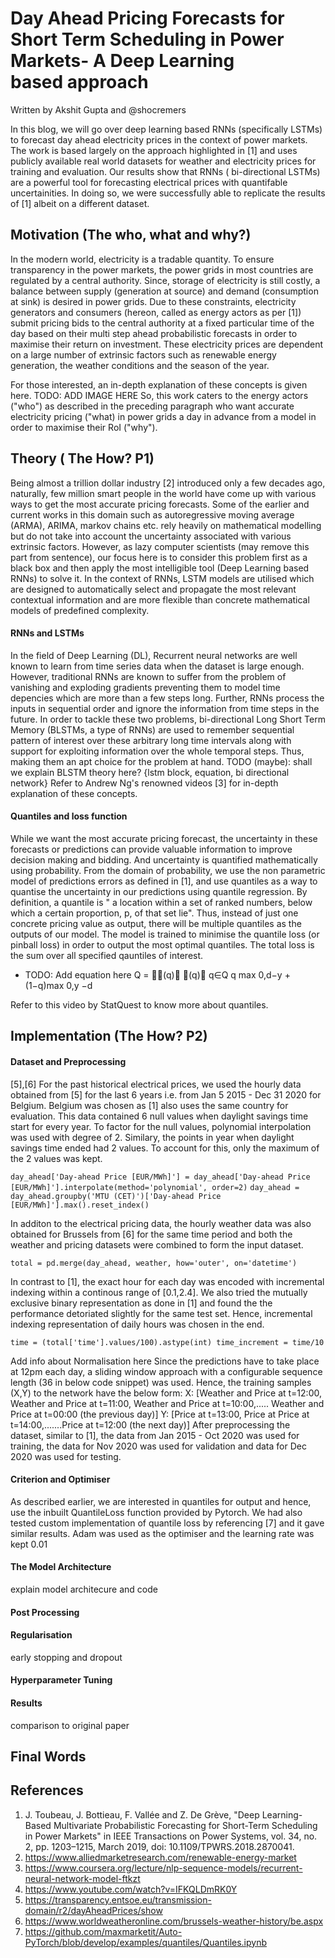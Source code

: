 # Day Ahead Pricing Forecasts for Short Term Scheduling in Power Markets- A Deep Learning based approach

Written by Akshit Gupta and @shocremers

In this blog, we will go over deep learning based RNNs (specifically LSTMs) to forecast day ahead electricity prices in the context of power markets. The work is based largely on the approach highlighted in [1] and uses publicly available real world datasets for weather and electricity prices for training and evaluation. Our results show that RNNs ( bi-directional LSTMs) are a powerful tool for forecasting electrical prices with quantifable uncertainities. In doing so, we were successfully able to replicate the results of [1] albeit on a different dataset.

## Motivation (The who, what and why?)

In the modern world, electricity is a tradable quantity. To ensure transparency in the power markets, the power grids in most countries are regulated by a central authority. Since, storage of electricity is still costly, a balance between supply (generation at source) and demand (consumption at sink) is desired in power grids. Due to these constraints, electricity generators and consumers (hereon, called as energy actors as per [1]) submit pricing bids to the central authority at a fixed particular time of the day based on their multi step ahead probabilistic forecasts in order to maximise their return on investment. These electricity prices are dependent on a large number of extrinsic factors such as renewable energy generation, the weather conditions and the season of the year.

For those interested, an in-depth explanation of these concepts is given here.
TODO: ADD IMAGE HERE
So, this work caters to the energy actors ("who") as described in the preceding paragraph who want accurate electricity pricing ("what) in power grids a day in advance from a model in order to maximise their RoI ("why").

## Theory ( The How? P1)
Being almost a trillion dollar industry [2] introduced only a few decades ago, naturally, few million smart people in the world have come up with various ways to get the most accurate pricing forecasts. Some of the earlier and current works in this domain such as autoregressive moving average (ARMA), ARIMA, markov chains etc. rely heavily on mathematical modelling but do not take into account the uncertainty associated with various extrinsic factors. However, as lazy computer scientists (may remove this part from sentence), our focus here is to consider this problem first as a black box and then apply the most intelligible tool (Deep Learning based RNNs) to solve it. In the context of RNNs, LSTM models are utilised which are designed to automatically select and propagate the most relevant contextual information and are more flexible than concrete mathematical models of predefined complexity.

#### RNNs and LSTMs
In the field of Deep Learning (DL), Recurrent neural networks are well known to learn from time series data when the dataset is large enough. However, traditional RNNs are known to suffer from the problem of vanishing and exploding gradients preventing them to model time depencies which are more than a few steps long. Further, RNNs process the inputs in sequential order and ignore the information from time steps in the future. In order to tackle these two problems, bi-directional Long Short Term Memory (BLSTMs, a type of RNNs) are used to remember sequential pattern of interest over these arbitrary long time intervals along with support for exploiting information over the whole temporal steps. Thus, making them an apt choice for the problem at hand.
TODO (maybe): shall we explain BLSTM theory here? {lstm block, equation, bi directional network}
Refer to Andrew Ng's renowned videos [3] for in-depth explanation of these concepts.
#### Quantiles and loss function
While we want the most accurate pricing forecast, the uncertainty in these forecasts or predictions can provide valuable information to improve decision making and bidding. And uncertainty is quantified mathematically using probability. From the domain of probability, we use the non parametric model of predictions errors as defined in [1], and use quantiles as a way to quantise the uncertainty in our predictions using quantile regression. By definition, a quantile is " a location within a set of ranked numbers, below which a certain proportion, p, of that set lie". Thus, instead of just one concrete pricing value as output, there will be multiple quantiles as the outputs of our model. The model is trained to minimise the quantile loss (or pinball loss) in order to output the most optimal quantiles. The total loss is the sum over all specified qauntiles of interest.

- TODO: Add equation here
Q =
 􏰃􏰁(q)􏰂 􏰁(q)􏰂
q∈Q
q max 0,d−y
+(1−q)max 0,y −d

Refer to this video by StatQuest to know more about quantiles.


## Implementation (The How? P2)

#### Dataset and Preprocessing
[5],[6]
For the past historical electrical prices, we used the hourly data obtained from [5] for the last 6 years i.e. from Jan 5 2015 - Dec 31 2020 for Belgium. Belgium was chosen as [1] also uses the same country for evaluation. This data contained 6 null values when daylight savings time start for every year. To factor for the null values, polynomial interpolation was used with degree of 2.
Similary, the points in year when daylight savings time ended had 2 values. To account for this, only the maximum of the 2 values was kept.

`day_ahead['Day-ahead Price [EUR/MWh]'] = day_ahead['Day-ahead Price [EUR/MWh]'].interpolate(method='polynomial', order=2)`
`day_ahead = day_ahead.groupby('MTU (CET)')['Day-ahead Price [EUR/MWh]'].max().reset_index()`

In additon to the electrical pricing data, the hourly weather data was also obtained for Brussels from [6] for the same time period and both the weather and pricing datasets were combined to form the input dataset.

`total = pd.merge(day_ahead, weather, how='outer', on='datetime')`

In contrast to [1], the exact hour for each day was encoded with incremental indexing within a continous range of [0.1,2.4]. We also tried the mutually exclusive binary representation as done in [1] and found the the performance detoriated slightly for the same test set. Hence, incremental indexing representation of daily hours was chosen in the end.

`time = (total['time'].values/100).astype(int)
time_increment = time/10`

Add info about Normalisation here
Since the predictions have to take place at 12pm each day, a sliding window approach with a configurable sequence length (36 in below code snippet) was used. Hence, the training samples (X,Y) to the network have the below form:
X: [Weather and Price at t=12:00, Weather and Price at t=11:00, Weather and Price at t=10:00,..... Weather and Price at t=00:00 (the previous day)]
Y: [Price at t=13:00, Price at Price at t=14:00,.......Price at t=12:00 (the next day)] 
After preprocessing the dataset, similar to [1], the data from Jan 2015 - Oct 2020 was used for training, the data for Nov 2020 was used for validation and data for Dec 2020 was used for testing.

#### Criterion and Optimiser

As described earlier, we are interested in quantiles for output and hence, use the inbuilt QuantileLoss function provided by Pytorch. We had also tested custom implementation of quantile loss by referencing [7] and it gave similar results. Adam was used as the optimiser and the learning rate was kept 0.01 
#### The Model Architecture
explain model architecure and code
#### Post Processing
#### Regularisation
early stopping and dropout
#### Hyperparameter Tuning
#### Results
comparison to original paper

## Final Words

## References
1. J. Toubeau, J. Bottieau, F. Vallée and Z. De Grève, "Deep Learning-Based Multivariate Probabilistic Forecasting for Short-Term Scheduling in 	   Power Markets" in IEEE Transactions on Power Systems, vol. 34, no. 2, pp. 1203–1215, March 2019, doi: 10.1109/TPWRS.2018.2870041.
2. https://www.alliedmarketresearch.com/renewable-energy-market
3. https://www.coursera.org/lecture/nlp-sequence-models/recurrent-neural-network-model-ftkzt
4. https://www.youtube.com/watch?v=IFKQLDmRK0Y
5. https://transparency.entsoe.eu/transmission-domain/r2/dayAheadPrices/show
6. https://www.worldweatheronline.com/brussels-weather-history/be.aspx
7. https://github.com/maxmarketit/Auto-PyTorch/blob/develop/examples/quantiles/Quantiles.ipynb



